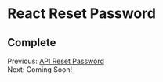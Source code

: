 # React Reset Password

## Complete
Previous: [API Reset Password](https://github.com/biobricks/bionet/blob/master/walkthrough/11.api.4.md)  
Next: Coming Soon!  